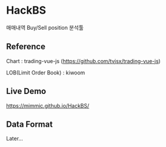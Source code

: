 # HackBS
매매내역 Buy/Sell position 분석툴

## Reference
Chart : trading-vue-js (https://github.com/tvjsx/trading-vue-js)

LOB(Limit Order Book) : kiwoom

## Live Demo 
https://mimmic.github.io/HackBS/

## Data Format
Later...
